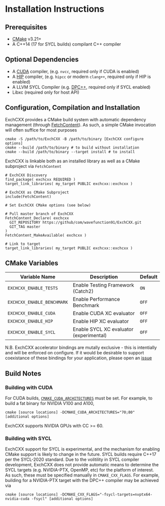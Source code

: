 # Installation Instructions

## Prerequisites
- [CMake](https://cmake.org) v3.21+
- A C++14 (17 for SYCL builds) compilant C++ compiler

## Optional Dependencies
- A [CUDA](https://docs.nvidia.com/cuda/cuda-c-programming-guide/index.html) compiler, (e.g. `nvcc`, required only if CUDA is enabled)
- A [HIP](https://rocmdocs.amd.com/en/latest/Programming_Guides/HIP-GUIDE.html) compiler, (e.g. `hipcc` or modern `clang++`, required only if HIP is enabled)
- A LLVM SYCL Compiler (e.g. [DPC++](https://github.com/intel/llvm), required only if SYCL enabled)
- Libxc (required only for host API)

## Configuration, Compilation and Installation

ExchCXX provides a CMake build system with automatic dependency management 
(through 
[FetchContent](https://cmake.org/cmake/help/latest/module/FetchContent.html)).
As such, a simple CMake invocation will often suffice for most purposes
```
cmake -S /path/to/ExchCXX -B /path/to/binary [ExchCXX configure options]
cmake --build /path/to/binary # to build without installation
cmake --build /path/to/binary --target install # to install
``` 


ExchCXX is linkable both as an installed library as well as a CMake subproject via `FetchContent`
```
# ExchCXX Discovery
find_package( exchcxx REQUIRED )
target_link_libraries( my_target PUBLIC exchcxx::exchcxx )
```

```
# ExchCXX as CMake Subproject
include(FetchContent)

# Set ExchCXX CMake options (see below)

# Pull master branch of ExchCXX
FetchContent_Declare( exchcxx 
  GIT_REPOSITORY https://github/com/wavefunction91/ExchCXX.git 
  GIT_TAG master 
)
FetchContent_MakeAvailable( exchcxx )

# Link to target
target_link_libraries( my_target PUBLIC exchcxx::exchcxx )
```

## CMake Variables

| Variable Name                | Description                                                    | Default  |
|-------------------------     |----------------------------------------------------------------|----------|
| `EXCHCXX_ENABLE_TESTS`       | Enable Testing Framework (Catch2)                              | `ON`     |
| `EXCHCXX_ENABLE_BENCHMARK`   | Enable Performance Benchmark                                   | `OFF`    |
| `EXCHCXX_ENABLE_CUDA`        | Enable CUDA XC evaluator                                       | `OFF`    |
| `EXCHCXX_ENABLE_HIP`         | Enable HIP XC evaluator                                        | `OFF`    |
| `EXCHCXX_ENABLE_SYCL`        | Enable SYCL XC evaluator    (experimental)                     | `OFF`    |

N.B. ExchCXX accelerator bindings are mutally exclusive - this is intentially and will be enforced on configure.
If it would be desirable to support coexistance of these bindings for your application, please open
an [issue](https://github.com/wavefunction91/ExchCXX/issues)

## Build Notes

### Building with CUDA

For CUDA builds, [`CMAKE_CUDA_ARCHITECTURES`](https://cmake.org/cmake/help/latest/variable/CMAKE_CUDA_ARCHITECTURES.html) 
must be set. For example, to build a fat binary for NVIDIA V100 and A100,
```
cmake [source locations] -DCMAKE_CUDA_ARCHITECTURES="70;80" [additional options]
```
ExchCXX supports NVIDIA GPUs with CC >= 60.

### Building with SYCL

ExchCXX support for SYCL is experimental, and the mechanism for enabling CMake support
is likely to change in the future.
SYCL builds require C++17 per the SYCL-2020 standard.
Due to the volitility in SYCL compiler development, ExchCXX does not provide automatic means to determine
the SYCL targets (e.g. NVIDIA-PTX, OpenMP, etc) for the platform of interest. As such, these must be
specified manually in `CMAKE_CXX_FLAGS`. For example, building for a NVIDIA-PTX target with the DPC++ 
compiler may be achieved via
```
cmake [source locations] -DCMAKE_CXX_FLAGS="-fsycl-targets=nvptx64-nvidia-cuda -fsycl" [additional options]
```
